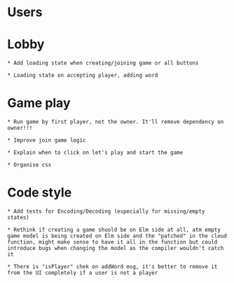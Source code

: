 # Users

# Lobby

    * Add loading state when creating/joining game or all buttons

    * Loading state on accepting player, adding word

# Game play

    * Run game by first player, not the owner. It'll remove dependency on owner!!!

    * Improve join game logic

    * Explain when to click on let's play and start the game

    * Organise css

# Code style

    * Add tests for Encoding/Decoding (especially for missing/empty states)

    * Rethink if creating a game shuold be on Elm side at all, atm empty game model is being created on Elm side and the "patched" in the cloud function, might make sense to have it all in the function but could introduce bugs when changing the model as the compiler wouldn't catch it

    * There is "isPlayer" chek on addWord msg, it's better to remove it from the UI completely if a user is not a player
